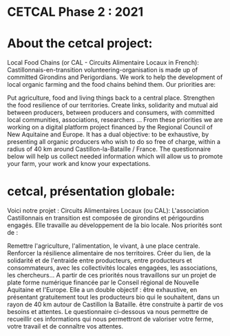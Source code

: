 # CETCAL Phase 2 : 2021
# About the cetcal project: 
Local Food Chains (or CAL - Circuits Alimentaire Locaux in French): Castillonnais-en-transition volunteering-organisation is made up of committed Girondins and Perigordians. We work to help the development of local organic farming and the food chains behind them. Our priorities are:

Put agriculture, food and living things back to a central place. Strengthen the food resilience of our territories. Create links, solidarity and mutual aid between producers, between producers and consumers, with committed local communities, associations, researchers ... From these priorities we are working on a digital platform project financed by the Regional Council of New Aquitaine and Europe. It has a dual objective: to be exhaustive, by presenting all organic producers who wish to do so free of charge, within a radius of 40 km around Castillon-la-Bataille / France. The questionnaire below will help us collect needed information which will allow us to promote your farm, your work and know your expectations.

# cetcal, présentation globale:
Voici notre projet : Circuits Alimentaires Locaux (ou CAL): 
L'association Castillonnais en transition est composée de girondins et périgourdins engagés. Elle travaille au développement de la bio locale. Nos priorités sont de :

Remettre l'agriculture, l'alimentation, le vivant, à une place centrale.
Renforcer la résilience alimentaire de nos territoires.
Créer du lien, de la solidarité et de l'entraide entre producteurs, entre producteurs et consommateurs, avec les collectivités locales engagées, les associations, les chercheurs...
A partir de ces priorités nous travaillons sur un projet de plate forme numérique financée par le Conseil régional de Nouvelle Aquitaine et l'Europe. Elle a un double objectif :
être exhaustive, en présentant gratuitement tout les producteurs bio qui le souhaitent, dans un rayon de 40 km autour de Castillon la Bataille.
être construite à partir de vos besoins et attentes. Le questionnaire ci-dessous va nous permettre de recueillir ces informations qui nous permettront de valoriser votre ferme, votre travail et de connaître vos attentes.
